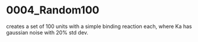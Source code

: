 # 0004_Random100

creates a set of 100 units with a simple binding reaction each, where Ka has gaussian noise with 20% std dev.
